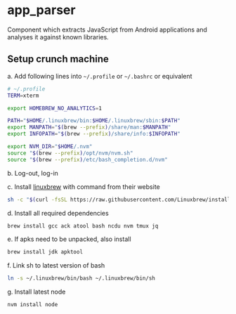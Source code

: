 # app_parser

Component which extracts JavaScript from Android applications and analyses
it against known libraries.

## Setup crunch machine

a. Add following lines into `~/.profile` or `~/.bashrc` or equivalent
  ```bash
# ~/.profile
TERM=xterm

export HOMEBREW_NO_ANALYTICS=1

PATH="$HOME/.linuxbrew/bin:$HOME/.linuxbrew/sbin:$PATH"
export MANPATH="$(brew --prefix)/share/man:$MANPATH"
export INFOPATH="$(brew --prefix)/share/info:$INFOPATH"

export NVM_DIR="$HOME/.nvm"
source "$(brew --prefix)/opt/nvm/nvm.sh"
source "$(brew --prefix)/etc/bash_completion.d/nvm"
  ```

b. Log-out, log-in

c. Install [linuxbrew](http://linuxbrew.sh/) with command from their website
  ```bash
  sh -c "$(curl -fsSL https://raw.githubusercontent.com/Linuxbrew/install/master/install.sh)"
  ```

d. Install all required dependencies
  ```bash
  brew install gcc ack atool bash ncdu nvm tmux jq
  ```

e. If apks need to be unpacked, also install
  ```bash
  brew install jdk apktool
  ```

f. Link sh to latest version of bash
  ```bash
  ln -s ~/.linuxbrew/bin/bash ~/.linuxbrew/bin/sh
  ```

g. Install latest node
  ```bash
  nvm install node
  ```
